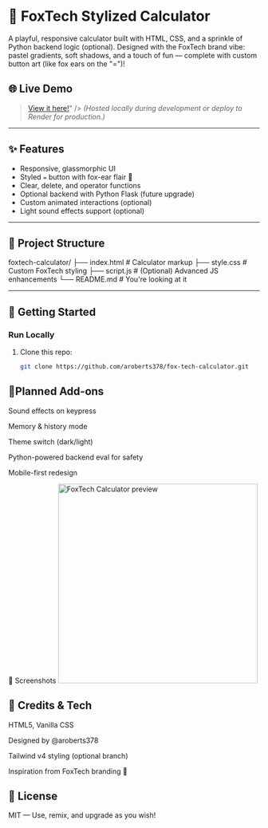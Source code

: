 # 🦊 FoxTech Stylized Calculator

A playful, responsive calculator built with HTML, CSS, and a sprinkle of Python backend logic (optional). Designed with the FoxTech brand vibe: pastel gradients, soft shadows, and a touch of fun — complete with custom button art (like fox ears on the "=")!

## 🌐 Live Demo

> [View it here!](https://foxtech-stylized-calculator.onrender.com)" />
> *(Hosted locally during development or deploy to Render for production.)*

---

## ✨ Features

- Responsive, glassmorphic UI
- Styled `=` button with fox-ear flair 🦊
- Clear, delete, and operator functions
- Optional backend with Python Flask (future upgrade)
- Custom animated interactions (optional)
- Light sound effects support (optional)

---

## 📁 Project Structure
foxtech-calculator/
├── index.html # Calculator markup
├── style.css # Custom FoxTech styling
├── script.js # (Optional) Advanced JS enhancements
└── README.md # You're looking at it


---

## 🚀 Getting Started

### Run Locally

1. Clone this repo:
   ```bash
   git clone https://github.com/aroberts378/fox-tech-calculator.git

## 🧪Planned Add-ons
 Sound effects on keypress

 Memory & history mode

 Theme switch (dark/light)

 Python-powered backend eval for safety

 Mobile-first redesign

 📸 Screenshots
<img src="path-to-screenshot.png" width="400" alt="FoxTech Calculator preview" />


## 🧠 Credits & Tech
HTML5, Vanilla CSS

Designed by @aroberts378

Tailwind v4 styling (optional branch)

Inspiration from FoxTech branding 🌸

## 🐾 License
MIT — Use, remix, and upgrade as you wish!



